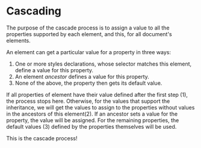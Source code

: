 
# Cascading 

The purpose of the cascade process is to assign a value to all the properties supported by each element, and this, for all document's elements.

An element can get a particular value for a property in three ways:

1. One or more styles declarations, whose selector matches this element, define a value for this property.
2. An element _ancestor_ defines a value for this property.
3. None of the above, the property then gets its default value.

If all properties of element have their value defined after the first step (1), the process stops here. Otherwise, for the values ​​that support the inheritance, we will get the values ​​to assign to the properties without values ​​in the ancestors of this element(2). If an ancestor sets a value for the property, the value will be assigned. For the remaining properties, the default values (3) ​​defined by the properties themselves will be used.

This is the cascade process!
